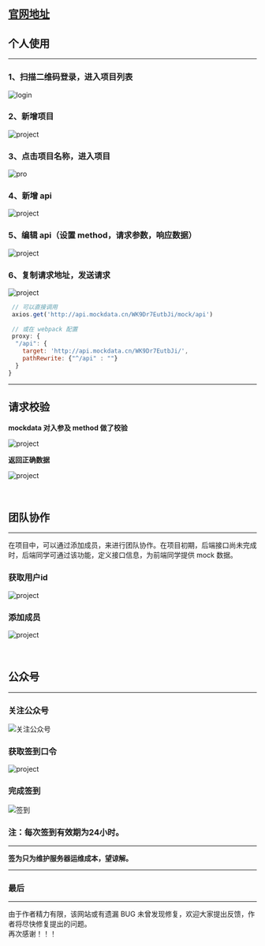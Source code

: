 
## [官网地址](https://www.mockdata.cn/)

## 个人使用 
***

### 1、扫描二维码登录，进入项目列表
![login](https://p3-juejin.byteimg.com/tos-cn-i-k3u1fbpfcp/aa4cfa32fd2f41e5aedca222c39b3bf7~tplv-k3u1fbpfcp-zoom-1.image)

### 2、新增项目
![project](https://p3-juejin.byteimg.com/tos-cn-i-k3u1fbpfcp/bb71945f33f7405fb73a72dbb33c575e~tplv-k3u1fbpfcp-zoom-1.image)

### 3、点击项目名称，进入项目
![pro](https://p3-juejin.byteimg.com/tos-cn-i-k3u1fbpfcp/1a79c184e60a4c728e80402afb1e8d36~tplv-k3u1fbpfcp-zoom-1.image)

### 4、新增 api
![project](https://p3-juejin.byteimg.com/tos-cn-i-k3u1fbpfcp/1eedc117df1745858a60b6ae1a304d87~tplv-k3u1fbpfcp-zoom-1.image)

### 5、编辑 api（设置 method，请求参数，响应数据）
![project](https://p3-juejin.byteimg.com/tos-cn-i-k3u1fbpfcp/f91bb08ac3254f95adce0f0e7ff151d6~tplv-k3u1fbpfcp-zoom-1.image)

### 6、复制请求地址，发送请求
![project](https://p3-juejin.byteimg.com/tos-cn-i-k3u1fbpfcp/51177a6542094bfe8483fefffc82dc9f~tplv-k3u1fbpfcp-zoom-1.image)


```js
 // 可以直接调用
 axios.get('http://api.mockdata.cn/WK9Dr7EutbJi/mock/api')
 
 // 或在 webpack 配置
 proxy: {
  "/api": {
    target: 'http://api.mockdata.cn/WK9Dr7EutbJi/',
    pathRewrite: {"^/api" : ""}
  }
}
```


***
## 请求校验

**mockdata 对入参及 method 做了校验**

![project](https://p3-juejin.byteimg.com/tos-cn-i-k3u1fbpfcp/df3ac368790f4ab881a0430f3cd722ac~tplv-k3u1fbpfcp-zoom-1.image)

**返回正确数据**

![project](https://p3-juejin.byteimg.com/tos-cn-i-k3u1fbpfcp/1dafdf60067d4ce799aa1329af762c69~tplv-k3u1fbpfcp-zoom-1.image)

<br/> 

## 团队协作
***
在项目中，可以通过添加成员，来进行团队协作。在项目初期，后端接口尚未完成时，后端同学可通过该功能，定义接口信息，为前端同学提供 mock 数据。

### 获取用户id
![project](https://p3-juejin.byteimg.com/tos-cn-i-k3u1fbpfcp/4c360bd5d9be4bd4aedaf3a3bd94ed81~tplv-k3u1fbpfcp-zoom-1.image)
### 添加成员
![project](https://p3-juejin.byteimg.com/tos-cn-i-k3u1fbpfcp/e208f74be25d454a81a5505bfad00be5~tplv-k3u1fbpfcp-zoom-1.image)

<br/>

## 公众号
***
### 关注公众号

![关注公众号](https://p3-juejin.byteimg.com/tos-cn-i-k3u1fbpfcp/e84189c1eb7e45f480a1b94203904d51~tplv-k3u1fbpfcp-zoom-1.image)

### 获取签到口令

![project](https://p3-juejin.byteimg.com/tos-cn-i-k3u1fbpfcp/8740e053af89400c894c3f4d8529c779~tplv-k3u1fbpfcp-zoom-1.image)

### 完成签到
![签到](https://p3-juejin.byteimg.com/tos-cn-i-k3u1fbpfcp/200de4a03f9b4f5882a2b4552ffb718d~tplv-k3u1fbpfcp-zoom-1.image)

### 注：每次签到有效期为24小时。

***

**签为只为维护服务器运维成本，望谅解。**

***

### 最后
***
由于作者精力有限，该网站或有遗漏 BUG 未曾发现修复，欢迎大家提出反馈，作者将尽快修复提出的问题。   
再次感谢！！！